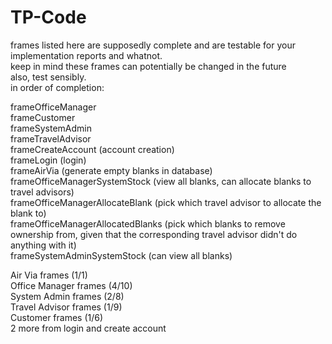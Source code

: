 # TP-Code

frames listed here are supposedly complete and are testable for your implementation reports and whatnot. <br>
keep in mind these frames can potentially be changed in the future <br>
also, test sensibly. <br>
in order of completion: <br>

frameOfficeManager <br>
frameCustomer <br>
frameSystemAdmin <br>
frameTravelAdvisor <br>
frameCreateAccount (account creation)<br>
frameLogin (login) <br> 
frameAirVia (generate empty blanks in database) <br>
frameOfficeManagerSystemStock (view all blanks, can allocate blanks to travel advisors)<br>
frameOfficeManagerAllocateBlank (pick which travel advisor to allocate the blank to)<br>
frameOfficeManagerAllocatedBlanks (pick which blanks to remove ownership from, given that the corresponding travel advisor didn't do anything with it) <br>
frameSystemAdminSystemStock (can view all blanks) <br>

Air Via frames (1/1) <br>
Office Manager frames (4/10) <br>
System Admin frames (2/8) <br>
Travel Advisor frames (1/9) <br>
Customer frames (1/6) <br>
2 more from login and create account
